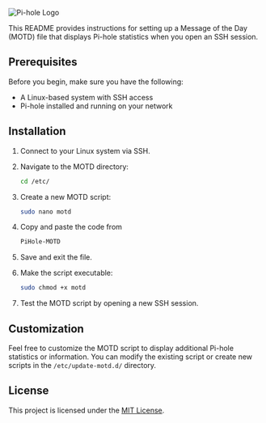 ![Pi-hole Logo](https://wp-cdn.pi-hole.net/wp-content/uploads/2023/05/pihole-logo-horizontal-white-e1683321640117.png)

This README provides instructions for setting up a Message of the Day (MOTD) file that displays Pi-hole statistics when you open an SSH session.

## Prerequisites

Before you begin, make sure you have the following:

- A Linux-based system with SSH access
- Pi-hole installed and running on your network

## Installation

1. Connect to your Linux system via SSH.

2. Navigate to the MOTD directory:
    ```bash
    cd /etc/
    ```

3. Create a new MOTD script:
    ```bash
    sudo nano motd
    ```

4. Copy and paste the code from
    ```bash
    PiHole-MOTD
    ```

5. Save and exit the file.

6. Make the script executable:
    ```bash
    sudo chmod +x motd
    ```

7. Test the MOTD script by opening a new SSH session.

## Customization

Feel free to customize the MOTD script to display additional Pi-hole statistics or information. You can modify the existing script or create new scripts in the `/etc/update-motd.d/` directory.

## License

This project is licensed under the [MIT License](https://opensource.org/licenses/MIT).